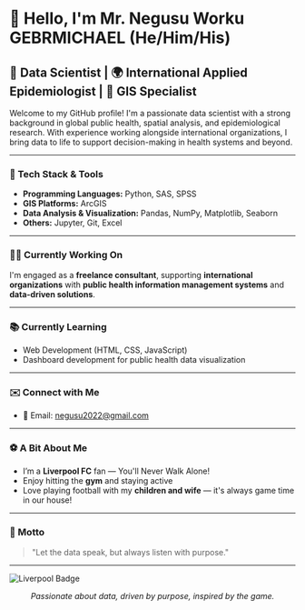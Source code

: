 # 👋 Hello, I'm Mr. Negusu Worku GEBRMICHAEL (He/Him/His)

## 🧠 Data Scientist | 🌍 International Applied Epidemiologist | 📍 GIS Specialist

Welcome to my GitHub profile! I'm a passionate data scientist with a strong background in global public health, spatial analysis, and epidemiological research. With experience working alongside international organizations, I bring data to life to support decision-making in health systems and beyond.

---

### 🔧 Tech Stack & Tools
- **Programming Languages:** Python, SAS, SPSS  
- **GIS Platforms:** ArcGIS  
- **Data Analysis & Visualization:** Pandas, NumPy, Matplotlib, Seaborn  
- **Others:** Jupyter, Git, Excel  

---

### 👨‍💻 Currently Working On
I'm engaged as a **freelance consultant**, supporting **international organizations** with **public health information management systems** and **data-driven solutions**.

---

### 📚 Currently Learning
- Web Development (HTML, CSS, JavaScript)
- Dashboard development for public health data visualization

---

### ✉️ Connect with Me
- 📧 Email: [negusu2022@gmail.com](mailto:negusu2022@gmail.com)

---

### ⚽ A Bit About Me
- I’m a **Liverpool FC** fan — You'll Never Walk Alone!  
- Enjoy hitting the **gym** and staying active  
- Love playing football with my **children and wife** — it's always game time in our house!

---

### 🎯 Motto
> "Let the data speak, but always listen with purpose."

---

![Liverpool Badge](https://upload.wikimedia.org/wikipedia/en/0/0c/Liverpool_FC.svg)
<p align="center"><em>Passionate about data, driven by purpose, inspired by the game.</em></p>
